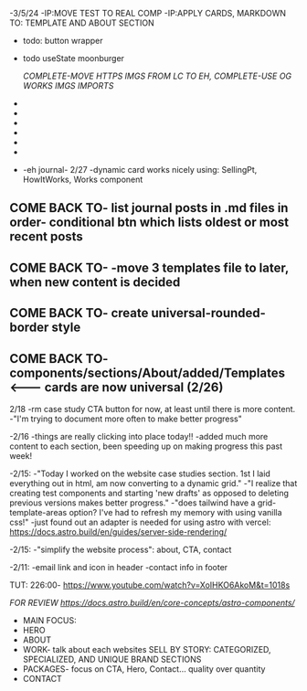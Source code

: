 -3/5/24
-IP:MOVE TEST TO REAL COMP
-IP:APPLY CARDS, MARKDOWN TO: TEMPLATE AND ABOUT SECTION

- todo: button wrapper
- todo useState moonburger

  _COMPLETE-MOVE HTTPS IMGS FROM LC TO EH,_
  _COMPLETE-USE OG WORKS IMGS IMPORTS_

-
-
-
-
-
-
- -eh journal-
  2/27
  -dynamic card works nicely using: SellingPt, HowItWorks, Works component

## COME BACK TO- list journal posts in .md files in order- conditional btn which lists oldest or most recent posts

## COME BACK TO- -move 3 templates file to later, when new content is decided

## COME BACK TO- create universal-rounded-border style

## COME BACK TO- components/sections/About/added/Templates <--- cards are now universal (2/26)

2/18
-rm case study CTA button for now, at least until there is more content.
-"I'm trying to document more often to make better progress"

-2/16
-things are really clicking into place today!!
-added much more content to each section, been speeding up on making progress this past week!

-2/15:
-"Today I worked on the website case studies section. 1st I laid everything out in html, am now converting to a dynamic grid."
-"I realize that creating test components and starting 'new drafts' as opposed to deleting previous versions makes better progress."
-"does tailwind have a grid-template-areas option? I've had to refresh my memory with using vanilla css!"
-just found out an adapter is needed for using astro with vercel: https://docs.astro.build/en/guides/server-side-rendering/

-2/15:
-"simplify the website process": about, CTA, contact

-2/11:
-email link and icon in header
-contact info in footer

TUT: 226:00- https://www.youtube.com/watch?v=XoIHKO6AkoM&t=1018s

_FOR REVIEW_
*https://docs.astro.build/en/core-concepts/astro-components/*

- MAIN FOCUS:
- HERO
- ABOUT
- WORK- talk about each websites SELL BY STORY: CATEGORIZED, SPECIALIZED, AND UNIQUE BRAND SECTIONS
- PACKAGES- focus on CTA, Hero, Contact… quality over quantity
- CONTACT
